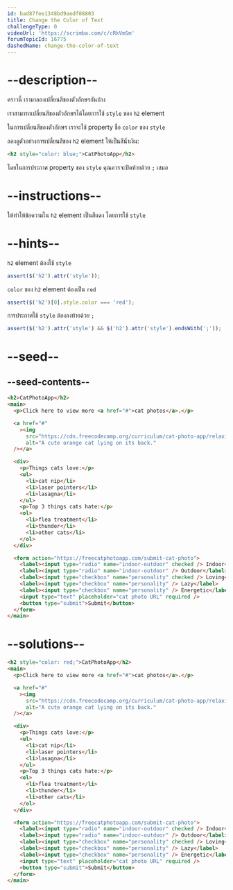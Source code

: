 ```yaml
---
id: bad87fee1348bd9aedf08803
title: Change the Color of Text
challengeType: 0
videoUrl: 'https://scrimba.com/c/cRkVmSm'
forumTopicId: 16775
dashedName: change-the-color-of-text
---
```


# --description--

คราวนี้ เรามาลองเปลี่ยนสีของตัวอักษรกันบ้าง

เราสามารถเปลี่ยนสีของตัวอักษรได้โดยการใช้ `style` ของ `h2` element

ในการเปลี่ยนสีของตัวอักษร เราจะใช้ property ชื่อ `color` ของ `style`

ลองดูตัวอย่างการเปลี่ยนสีของ `h2` element ให้เป็นสีน้ำเงิน:

```html
<h2 style="color: blue;">CatPhotoApp</h2>
```

โดยในการประกาศ property ของ `style` คุณควรจะปิดท้ายด้วย `;` เสมอ

# --instructions--

ให้ทำให้ข้อความใน `h2` element เป็นสีแดง โดยการใช้ `style`

# --hints--

`h2` element ต้องใช้ `style`

```js
assert($('h2').attr('style'));
```

`color` ของ `h2` element ต้องเป็น `red`

```js
assert($('h2')[0].style.color === 'red');
```

การประกาศใช้ `style` ต้องลงท้ายด้วย `;`

```js
assert($('h2').attr('style') && $('h2').attr('style').endsWith(';'));
```

# --seed--

## --seed-contents--

```html
<h2>CatPhotoApp</h2>
<main>
  <p>Click here to view more <a href="#">cat photos</a>.</p>

  <a href="#"
    ><img
      src="https://cdn.freecodecamp.org/curriculum/cat-photo-app/relaxing-cat.jpg"
      alt="A cute orange cat lying on its back."
  /></a>

  <div>
    <p>Things cats love:</p>
    <ul>
      <li>cat nip</li>
      <li>laser pointers</li>
      <li>lasagna</li>
    </ul>
    <p>Top 3 things cats hate:</p>
    <ol>
      <li>flea treatment</li>
      <li>thunder</li>
      <li>other cats</li>
    </ol>
  </div>

  <form action="https://freecatphotoapp.com/submit-cat-photo">
    <label><input type="radio" name="indoor-outdoor" checked /> Indoor</label>
    <label><input type="radio" name="indoor-outdoor" /> Outdoor</label><br />
    <label><input type="checkbox" name="personality" checked /> Loving</label>
    <label><input type="checkbox" name="personality" /> Lazy</label>
    <label><input type="checkbox" name="personality" /> Energetic</label><br />
    <input type="text" placeholder="cat photo URL" required />
    <button type="submit">Submit</button>
  </form>
</main>
```

# --solutions--

```html
<h2 style="color: red;">CatPhotoApp</h2>
<main>
  <p>Click here to view more <a href="#">cat photos</a>.</p>

  <a href="#"
    ><img
      src="https://cdn.freecodecamp.org/curriculum/cat-photo-app/relaxing-cat.jpg"
      alt="A cute orange cat lying on its back."
  /></a>

  <div>
    <p>Things cats love:</p>
    <ul>
      <li>cat nip</li>
      <li>laser pointers</li>
      <li>lasagna</li>
    </ul>
    <p>Top 3 things cats hate:</p>
    <ol>
      <li>flea treatment</li>
      <li>thunder</li>
      <li>other cats</li>
    </ol>
  </div>

  <form action="https://freecatphotoapp.com/submit-cat-photo">
    <label><input type="radio" name="indoor-outdoor" checked /> Indoor</label>
    <label><input type="radio" name="indoor-outdoor" /> Outdoor</label><br />
    <label><input type="checkbox" name="personality" checked /> Loving</label>
    <label><input type="checkbox" name="personality" /> Lazy</label>
    <label><input type="checkbox" name="personality" /> Energetic</label><br />
    <input type="text" placeholder="cat photo URL" required />
    <button type="submit">Submit</button>
  </form>
</main>
```
